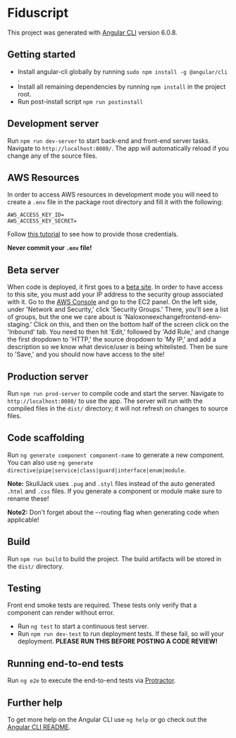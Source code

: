 # Fiduscript

This project was generated with [Angular CLI](https://github.com/angular/angular-cli) version 6.0.8.

## Getting started

- Install angular-cli globally by running `sudo npm install -g @angular/cli` .
- Install all remaining dependencies by running `npm install` in the project root.
- Run post-install script `npm run postinstall`

## Development server

Run `npm run dev-server` to start back-end and front-end server tasks. Navigate to `http://localhost:8080/`. The app will automatically reload if you change any of the source files.

## AWS Resources

In order to access AWS resources in development mode you will need to create a `.env` file in the package root directory and fill it with the following:

```
AWS_ACCESS_KEY_ID=
AWS_ACCESS_KEY_SECRET=
```

Follow [this tutorial](https://docs.aws.amazon.com/sdk-for-javascript/v2/developer-guide/getting-your-credentials.html) to see how to provide those credentials.

__Never commit your `.env` file!__

## Beta server
When code is deployed, it first goes to a [beta site](http://beta.naloxoneexchange.com/). In order to have access to this site, you must add your IP address to the security group associated with it.
Go to the [AWS Console](https://us-east-2.console.aws.amazon.com/ec2/v2/home?region=us-east-2#SecurityGroups:sort=groupId) and go to the EC2 panel. On the left side, under 'Network and Security,'
click 'Security Groups.' There, you'll see a list of groups, but the one we care about is 'Naloxoneexchangefrontend-env-staging.' Click on this, and then on the bottom half of the screen click on the 'Inbound' tab.
You need to then hit 'Edit,' followed by 'Add Rule,' and change the first dropdown to 'HTTP,' the source dropdown to 'My IP,' and add a description so we know what device/user is being whitelisted. Then be sure to 'Save,'
and you should now have access to the site!

## Production server

Run `npm run prod-server` to compile code and start the server. Navigate to `http://localhost:8080/` to use the app. The server will run with the compiled files in the `dist/` directory; it will not refresh on changes to source files.

## Code scaffolding

Run `ng generate component component-name` to generate a new component. You can also use `ng generate directive|pipe|service|class|guard|interface|enum|module`.

__Note:__ SkullJack uses `.pug` and `.styl` files instead of the auto generated `.html` and `.css` files. If you generate a component or module make sure to rename these!

__Note2:__ Don't forget about the --routing flag when generating code when applicable!

## Build

Run `npm run build` to build the project. The build artifacts will be stored in the `dist/` directory.

## Testing

Front end smoke tests are required. These tests only verify that a component can render without error.

- Run `ng test` to start a continuous test server.
- Run `npm run dev-test` to run deployment tests. If these fail, so will your deployment. __PLEASE RUN THIS BEFORE POSTING A CODE REVIEW!__

## Running end-to-end tests

Run `ng e2e` to execute the end-to-end tests via [Protractor](http://www.protractortest.org/).

## Further help

To get more help on the Angular CLI use `ng help` or go check out the [Angular CLI README](https://github.com/angular/angular-cli/blob/master/README.md).
